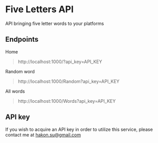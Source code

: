 # Five Letters API
API bringing five letter words to your platforms

## Endpoints
Home
> http://localhost:1000/?api_key=API_KEY

Random word
> http://localhost:1000/Random?api_key=API_KEY

All words
> http://localhost:1000/Words?api_key=API_KEY

## API key
If you wish to acquire an API key in order to utilize this service, please contact me at hakon.su@gmail.com
